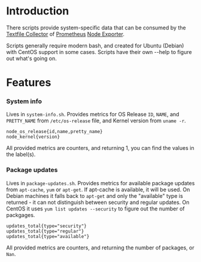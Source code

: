 # Introduction

There scripts provide system-specific data that can be consumed by the [Textfile Collector](https://github.com/prometheus/node_exporter/blob/master/README.md#textfile-collector) of [Prometheus](https://prometheus.io) [Node Exporter](https://github.com/prometheus/node_exporter).

Scripts generally require modern bash, and created for Ubuntu (Debian) with CentOS support in some cases. Scripts have their own --help to figure out what's going on.

# Features

### System info
Lives in `system-info.sh`. Provides metrics for OS Release `ID`, `NAME`, and `PRETTY_NAME` from `/etc/os-release` file, and Kernel version from `uname -r`.
```
node_os_release{id,name,pretty_name}
node_kernel{version}
```
All provided metrics are counters, and returning 1, you can find the values in the label(s).

### Package updates
Lives in `package-updates.sh`. Provides metrics for available package updates from `apt-cache`, `yum` or `apt-get`.
If apt-cache is available, it will be used. On Debian machines it falls back to `apt-get` and only the "available" type is returned - it can not distinguish between security and regular updates.
On CentOS it uses `yum list updates --security` to figure out the number of packgages.

```
updates_total{type="security"}
updates_total{type="regular"}
updates_total{type="available"}
```
All provided metrics are counters, and returning the number of packages, or `Nan`.

